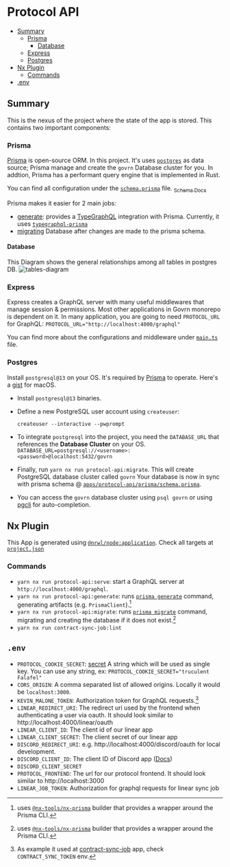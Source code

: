 # Protocol API

- [Summary](#summary)
  - [Prisma](#prisma)
    - [Database](#database)
  - [Express](#express)
  - [Postgres](#postgres)
- [Nx Plugin](#nx-plugin)
  - [Commands](#commands)
- [\.env](#env)

## Summary

This is the nexus of the project where the state of the app is stored. This contains two important components:

### Prisma

[Prisma](https://www.prisma.io/docs/) is open-source ORM. In this project. It's uses [`postgres`](../../README.md#postgres) as data source; Prisma manage and create the `govrn` Database cluster for you. In addtion, Prisma has a performant query engine that is implemented in Rust.

You can find all configuration under the [`schema.prisma`](./src/prisma/schema.prisma) file. [<sub>Schema Docs</sub>](https://www.prisma.io/docs/guides/database/developing-with-prisma-migrate#create-migrations)

Prisma makes it easier for 2 main jobs:

- [generate](#generate): provides a [TypeGraphQL](https://typegraphql.com/) integration with Prisma. Currently, it uses [`typegraphql-prisma`](https://github.com/MichalLytek/typegraphql-prisma)
- [migrating](https://www.prisma.io/docs/guides/database/developing-with-prisma-migrate#create-migrations) Database after changes are made to the prisma schema.

#### Database

This Diagram shows the general relationships among all tables in postgres DB.
![tables-diagram]

### Express

Express creates a GraphQL server with many useful middlewares that manage session & permissions. Most other applications in Govrn monorepo is dependent on it. In many application, you are going to need `PROTOCOL_URL` for GraphQL:
`PROTOCOL_URL="http://localhost:4000/graphql"`

You can find more about the configurations and middleware under [`main.ts`](./src/main.ts) file.

### Postgres

Install `postgresql@13` on your OS. It's required by [Prisma](#prisma) to operate.
Here's a [gist](https://gist.github.com/amrro/e996f84610f074bc2d734f52356be01f) for macOS.

- Install `postgresql@13` binaries.
- Define a new PostgreSQL user account using `createuser`:

  `createuser --interactive --pwprompt`

- To integrate `postgresql` into the project, you need the `DATABASE_URL` that references the **Database Cluster** on your OS.
  `DATABASE_URL=postgresql://<username>:<password>@localhost:5432/govrn`
- Finally, run `yarn nx run protocol-api:migrate`. This will create PostgreSQL database cluster called `govrn`
  Your database is now in sync with prisma schema @ [`apps/protocol-api/prisma/schema.prisma`](./src/prisma/schema.prisma).
- You can access the `govrn` database cluster using `psql govrn` or using [pgcli](https://github.com/dbcli/pgcli) for auto-completion.

## Nx Plugin

This App is generated using [`@nrwl/node:application`](https://nx.dev/packages/node/generators/application). Check all targets at [`project.json`](./project.json)

### Commands

- `yarn nx run protocol-api:serve`: start a GraphQL server at `http://localhost:4000/graphql`.
- `yarn nx run protocol-api:generate`: runs [`prisma generate`](https://www.prisma.io/docs/reference/api-reference/command-reference#generate) command, generating artifacts (e.g. `PrismaClient`).[^1]
- `yarn nx run protocol-api:migrate`: runs [`prisma migrate`](https://www.prisma.io/docs/reference/api-reference/command-reference#prisma-migrate) command, migrating and creating the database if it does not exist.[^1]
- `yarn nx run contract-sync-job:lint`

## `.env`

- `PROTOCOL_COOKIE_SECRET`: [secret](https://github.com/expressjs/cookie-session#secret) A string which will be used as single key. You can use any string, ex: `PROTOCOL_COOKIE_SECRET="truculent Falafel"`
- `CORS_ORIGIN`: A comma separated list of allowed origins. Locally it would be `localhost:3000`.
- `KEVIN_MALONE_TOKEN`: Authorization token for GraphQL requests.[^2]
- `LINEAR_REDIRECT_URI`: The redirect uri used by the frontend when authenticating a user via oauth. It should look similar to http://localhost:4000/linear/oauth
- `LINEAR_CLIENT_ID`: The client id of our linear app
- `LINEAR_CLIENT_SECRET`: The client secret of our linear app
- `DISCORD_REDIRECT_URI`: e.g. http://localhost:4000/discord/oauth for local development.
- `DISCORD_CLIENT_ID`: The client ID of Discord app ([Docs](https://discord.com/developers/docs/topics/oauth2))
- `DISCORD_CLIENT_SECRET`
- `PROTOCOL_FRONTEND`: The url for our protocol frontend. It should look similar to http://localhost:3000
- `LINEAR_JOB_TOKEN`: Authorization for graphql requests for linear sync job

[^1]: uses [`@nx-tools/nx-prisma`](https://github.com/nx-tools/nx-tools/tree/main/packages/nx-prisma) builder that provides a wrapper around the Prisma CLI.
[^2]: As example it used at [contract-sync-job](../../apps/contract-sync-job/) app, check `CONTRACT_SYNC_TOKEN` env.

[tables-diagram]: https://i.imgur.com/gETbxIF.png
